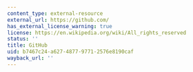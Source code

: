 ```yaml
---
content_type: external-resource
external_url: https://github.com/
has_external_license_warning: true
license: https://en.wikipedia.org/wiki/All_rights_reserved
status: ''
title: GitHub
uid: b7467c24-a627-4877-9771-2576e8190caf
wayback_url: ''
---
```

